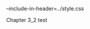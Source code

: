 
–include-in-header=../style.css
<link href="../style.css" rel="stylesheet"></link>
<link href="../b.js" rel="stylesheet"></link>
<link rel="stylesheet" href="../style.css">

Chapter 3_2 test
